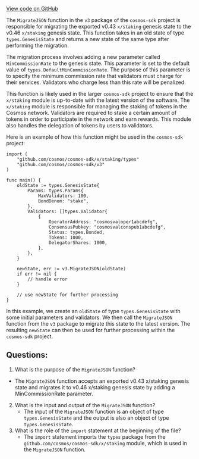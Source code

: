 [View code on GitHub](https://github.com/cosmos/cosmos-sdk.git/x/staking/migrations/v3/json.go)

The `MigrateJSON` function in the `v3` package of the `cosmos-sdk` project is responsible for migrating the exported v0.43 `x/staking` genesis state to the v0.46 `x/staking` genesis state. This function takes in an old state of type `types.GenesisState` and returns a new state of the same type after performing the migration.

The migration process involves adding a new parameter called `MinCommissionRate` to the genesis state. This parameter is set to the default value of `types.DefaultMinCommissionRate`. The purpose of this parameter is to specify the minimum commission rate that validators must charge for their services. Validators who charge less than this rate will be penalized.

This function is likely used in the larger `cosmos-sdk` project to ensure that the `x/staking` module is up-to-date with the latest version of the software. The `x/staking` module is responsible for managing the staking of tokens in the Cosmos network. Validators are required to stake a certain amount of tokens in order to participate in the network and earn rewards. This module also handles the delegation of tokens by users to validators.

Here is an example of how this function might be used in the `cosmos-sdk` project:

```
import (
    "github.com/cosmos/cosmos-sdk/x/staking/types"
    "github.com/cosmos/cosmos-sdk/v3"
)

func main() {
    oldState := types.GenesisState{
        Params: types.Params{
            MaxValidators: 100,
            BondDenom: "stake",
        },
        Validators: []types.Validator{
            {
                OperatorAddress: "cosmosvaloper1abcdefg",
                ConsensusPubkey: "cosmosvalconspub1abcdefg",
                Status: types.Bonded,
                Tokens: 1000,
                DelegatorShares: 1000,
            },
        },
    }

    newState, err := v3.MigrateJSON(oldState)
    if err != nil {
        // handle error
    }

    // use newState for further processing
}
```

In this example, we create an `oldState` of type `types.GenesisState` with some initial parameters and validators. We then call the `MigrateJSON` function from the `v3` package to migrate this state to the latest version. The resulting `newState` can then be used for further processing within the `cosmos-sdk` project.
## Questions: 
 1. What is the purpose of the `MigrateJSON` function?
   - The `MigrateJSON` function accepts an exported v0.43 x/staking genesis state and migrates it to v0.46 x/staking genesis state by adding a MinCommissionRate parameter.
2. What is the input and output of the `MigrateJSON` function?
   - The input of the `MigrateJSON` function is an object of type `types.GenesisState` and the output is also an object of type `types.GenesisState`.
3. What is the role of the `import` statement at the beginning of the file?
   - The `import` statement imports the `types` package from the `github.com/cosmos/cosmos-sdk/x/staking` module, which is used in the `MigrateJSON` function.